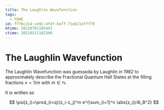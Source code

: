 ```yaml
---
title: The Laughlin Wavefunction
tags:
  - FQHE
id: fff6c214-ce92-4f4f-be7f-71eb21efff79
mtime: 20210701195443
ctime: 20210311182300
---
```


# The Laughlin Wavefunction

The Laughlin Wavefunction was guesseda by Laughlin in 1982 to approximately describe the Fractional Quantum Hall States at the filling fractions $\nu=1/m$ with $m\in\mathbb{N}$.

It is written as

$$
\psi(z_i)=\prod_{i<q}(z_i-z_j)^m e^{\sum_{i=1}^n \abs{z_i}/4l_B^2}
$$
